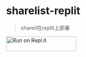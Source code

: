 # sharelist-replit
> shareli在replit上部署
<a href="https://repl.it/github/Qa70601234/sharelist-replit">
  <img alt="Run on Repl.it" src="https://repl.it/badge/github/Qa70601234/sharelist-replit" style="height: 40px; width: 190px;" />
</a>
